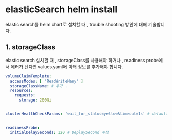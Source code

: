 # elasticSearch helm install
elastic search를 helm chart로 설치할 때 , trouble shooting 방안에 대해 기술합니다.

## 1. storageClass
elastic search 설치할 때 , storageClass를 사용해야 하거나  , readiness probe에서 에러가 난다면 values.yaml에 아래 정보를 추가해야 합니다.

```yaml
volumeClaimTemplate:
  accessModes: [ "ReadWriteMany" ]
  storageClassName: # 추가 .
  resources:
    requests:
      storage: 200Gi


clusterHealthCheckParams: 'wait_for_status=yellow&timeout=1s' # default green


readinessProbe:
  initialDelaySeconds: 120 # DeplaySecond 수정
```

